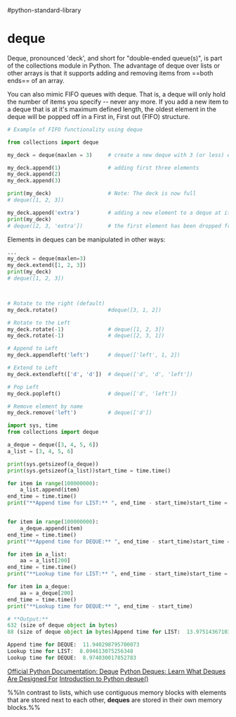 #python-standard-library
# deque
Deque, pronounced 'deck', and short for "double-ended queue(s)", is part of the collections module in Python.
The advantage of deque over lists or other arrays is that it supports adding and removing items from ==both ends== of an array.

You can also mimic FIFO queues with deque. That is, a deque will only hold the number of items you specify -- never any more. If you add a new item to a deque that is at it's maximum defined length, the oldest element in the deque will be popped off in a First in, First out (FIFO) structure.

```python
# Example of FIFO functionality using deque

from collections import deque

my_deck = deque(maxlen = 3)		# create a new deque with 3 (or less) elements

my_deck.append(1)				# adding first three elements
my_deck.append(2)		
my_deck.append(3)				

print(my_deck)					# Note: The deck is now full	 
# deque([1, 2, 3])

my_deck.append('extra')			# adding a new element to a deque at it's max storage
print(my_deck)					
# deque([2, 3, 'extra'])		# the first element has been dropped from the deque
```

Elements in deques can be manipulated in other ways:
```python
...
my_deck = deque(maxlen=3)
my_deck.extend([1, 2, 3])
print(my_deck)
# deque([1, 2, 3])



# Rotate to the right (default)
my_deck.rotate()				#deque([3, 1, 2])

# Rotate to the Left
my_deck.rotate(-1)				# deque([1, 2, 3])
my_deck.rotate(-1)				# deque([2, 3, 1])

# Append to Left
my_deck.appendleft('left')		# deque(['left', 1, 2])

# Extend to Left
my_deck.extendleft(['d', 'd'])	# deque(['d', 'd', 'left'])

# Pop Left
my_deck.popleft()				# deque(['d', 'left'])

# Remove element by name
my_deck.remove('left')			# deque(['d'])

```










```python
import sys, time
from collections import deque

a_deque = deque([3, 4, 5, 6])
a_list = [3, 4, 5, 6]

print(sys.getsizeof(a_deque))  
print(sys.getsizeof(a_list))start_time = time.time()  

for item in range(100000000):  
	a_list.append(item)  
end_time = time.time()  
print("**Append time for LIST:** ", end_time - start_time)start_time = time.time()  


for item in range(100000000):  
	a_deque.append(item)  
end_time = time.time()
print("**Append time for DEQUE:** ", end_time - start_time)start_time = time.time()  

for item in a_list:  
	aa = a_list[200]  
end_time = time.time()  
print("**Lookup time for LIST:** ", end_time - start_time)start_time = time.time()  

for item in a_deque:  
	aa = a_deque[200]  
end_time = time.time()  
print("**Lookup time for DEQUE:** ", end_time - start_time)

# **Output:**
632 (size of deque object in bytes)  
88 (size of deque object in bytes)Append time for LIST:  13.975143671035767   

Append time for DEQUE:  11.940298795700073   
Lookup time for LIST:  8.094613075256348   
Lookup time for DEQUE:  8.974030017852783
```


[Official Python Documentation: Deque](https://docs.python.org/3/library/collections.html#collections.deque)
[Python Deques: Learn What Deques Are Designed For](https://towardsdatascience.com/python-deques-learn-what-deques-are-designed-for-7b345a7adb80)
[Introduction to Python deque()](https://medium.com/gustavorsantos/introduction-to-python-deque-d6402282fe92)


%%In contrast to lists, which use contiguous memory blocks with elements that are stored next to each other, **deques** are stored in their own memory blocks.%%